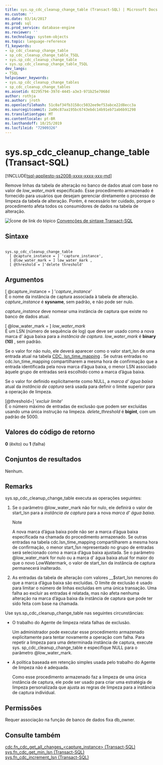 ```yaml
---
title: sys.sp_cdc_cleanup_change_table (Transact-SQL) | Microsoft Docs
ms.custom: ''
ms.date: 03/14/2017
ms.prod: sql
ms.prod_service: database-engine
ms.reviewer: ''
ms.technology: system-objects
ms.topic: language-reference
f1_keywords:
- sp_cdc_cleanup_change_table
- sp_cdc_cleanup_change_table_TSQL
- sys.sp_cdc_cleanup_change_table
- sys.sp_cdc_cleanup_change_table_TSQL
dev_langs:
- TSQL
helpviewer_keywords:
- sys.sp_cdc_cleanup_change_tables
- sp_cdc_cleanup_change_tables
ms.assetid: 02295794-397d-4445-a3e3-971b25e7068d
author: rothja
ms.author: jroth
ms.openlocfilehash: 51c0af34fb3158cc5032ee9ef53abce22d8ecc3a
ms.sourcegitcommit: 2a06c87aa195bc6743ebdc14b91eb71ab6b91298
ms.translationtype: MT
ms.contentlocale: pt-BR
ms.lasthandoff: 10/25/2019
ms.locfileid: "72909326"
---
```

# <a name="syssp_cdc_cleanup_change_table-transact-sql"></a>sys.sp_cdc_cleanup_change_table (Transact-SQL)
[!INCLUDE[tsql-appliesto-ss2008-xxxx-xxxx-xxx-md](../../includes/tsql-appliesto-ss2008-xxxx-xxxx-xxx-md.md)]

  Remove linhas da tabela de alteração no banco de dados atual com base no valor de *low_water_mark* especificado. Esse procedimento armazenado é fornecido para usuários que desejam gerenciar diretamente o processo de limpeza da tabela de alteração. Porém, é necessário ter cuidado, porque o procedimento afeta todos os consumidores de dados na tabela de alteração.  
  
 ![Ícone de link do tópico](../../database-engine/configure-windows/media/topic-link.gif "Ícone de link do tópico") [Convenções de sintaxe Transact-SQL](../../t-sql/language-elements/transact-sql-syntax-conventions-transact-sql.md)  
  
## <a name="syntax"></a>Sintaxe  
  
```  
  
sys.sp_cdc_cleanup_change_table   
  [ @capture_instance = ] 'capture_instance',   
  [ @low_water_mark = ] low_water_mark ,  
  [ @threshold = ]'delete threshold'  
```  
  
## <a name="arguments"></a>Argumentos  
 [ @capture_instance = ] '*capture_instance*'  
 É o nome da instância de captura associada à tabela de alteração. *capture_instance* é **sysname**, sem padrão, e não pode ser nulo.  
  
 *capture_instance* deve nomear uma instância de captura que existe no banco de dados atual.  
  
 [ @low_water_mark = ] *low_water_mark*  
 É um LSN (número de sequência de log) que deve ser usado como a nova marca d' água baixa para a *instância de captura*. *low_water_mark* é **binary (10)** , sem padrão.  
  
 Se o valor for não nulo, ele deverá aparecer como o valor start_lsn de uma entrada atual na tabela [CDC. lsn_time_mapping](../../relational-databases/system-tables/cdc-lsn-time-mapping-transact-sql.md) . Se outras entradas no cdc.lsn_time_mapping compartilharem a mesma hora de confirmação que a entrada identificada pela nova marca d’água baixa, o menor LSN associado àquele grupo de entradas será escolhido como a marca d’água baixa.  
  
 Se o valor for definido explicitamente como NULL, a *marca d' água baixa* atual da *instância de captura* será usada para definir o limite superior para a operação de limpeza.  
  
 [@threshold=] '*excluir limite*'  
 É o número máximo de entradas de exclusão que podem ser excluídas usando uma única instrução na limpeza. *delete_threshold* é **bigint**, com um padrão de 5000.  
  
## <a name="return-code-values"></a>Valores do código de retorno  
 **0** (êxito) ou **1** (falha)  
  
## <a name="result-sets"></a>Conjuntos de resultados  
 Nenhum.  
  
## <a name="remarks"></a>Remarks  
 sys.sp_cdc_cleanup_change_table executa as operações seguintes:  
  
1.  Se o parâmetro @low_water_mark não for nulo, ele definirá o valor de start_lsn para a *instância de captura* para a nova *marca d' água baixa*.  
  
    > [!NOTE]  
    >  A nova marca d’água baixa pode não ser a marca d’água baixa especificada na chamada do procedimento armazenado. Se outras entradas na tabela cdc.lsn_time_mapping compartilharem a mesma hora de confirmação, o menor start_1sn representado no grupo de entradas será selecionado como a marca d’água baixa ajustada. Se o parâmetro @low_water_mark for nulo ou a marca d' água baixa atual for maior do que o novo LowWatermark, o valor de start_lsn da instância de captura permanecerá inalterado.  
  
2.  As entradas da tabela de alteração com valores __$start_lsn menores do que a marca d’água baixa são excluídas. O limite de exclusão é usado para limitar o número de linhas excluídas em uma única transação. Uma falha ao excluir as entradas é relatada, mas não afeta nenhuma alteração na marca d’água baixa da instância de captura que pode ter sido feita com base na chamada.  

 Use sys.sp_cdc_cleanup_change_table nas seguintes circunstâncias:  
  
-   O trabalho do Agente de limpeza relata falhas de exclusão.  
  
     Um administrador pode executar esse procedimento armazenado explicitamente para tentar novamente a operação com falha. Para repetir a limpeza para uma determinada instância de captura, execute sys. sp_cdc_cleanup_change_table e especifique NULL para o parâmetro @low_water_mark.  
  
-   A política baseada em retenção simples usada pelo trabalho do Agente de limpeza não é adequada.  
  
     Como esse procedimento armazenado faz a limpeza de uma única instância de captura, ele pode ser usado para criar uma estratégia de limpeza personalizada que ajusta as regras de limpeza para a instância de captura individual.  
  
## <a name="permissions"></a>Permissões  
 Requer associação na função de banco de dados fixa db_owner.  
  
## <a name="see-also"></a>Consulte também  
 [cdc.fn_cdc_get_all_changes_&#60;capture_instance&#62;  &#40;Transact-SQL&#41;](../../relational-databases/system-functions/cdc-fn-cdc-get-all-changes-capture-instance-transact-sql.md)   
 [sys.fn_cdc_get_min_lsn &#40;Transact-SQL&#41;](../../relational-databases/system-functions/sys-fn-cdc-get-min-lsn-transact-sql.md)   
 [sys.fn_cdc_increment_lsn &#40;Transact-SQL&#41;](../../relational-databases/system-functions/sys-fn-cdc-increment-lsn-transact-sql.md)  
  
  
